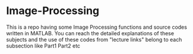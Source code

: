 # Image-Processing
This is a repo having some Image Processing functions and source codes written in MATLAB. You can reach the detailed explanations of these subjects and the use of these codes from "lecture links" belong to each subsection like Part1 Part2 etc
